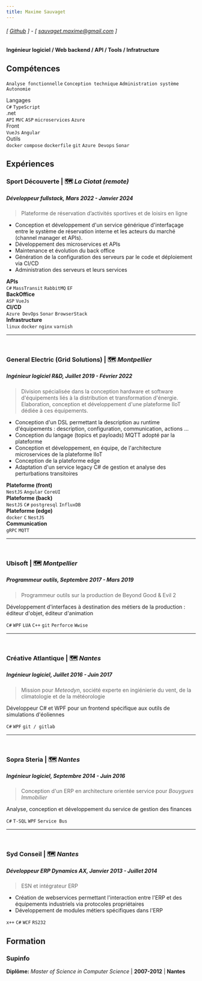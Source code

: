 ```yaml
---
title: Maxime Sauvaget
---
```

###### [ [Github](https://www.github.com/maximesauvaget) ] - [ sauvaget.maxime@gmail.com ]
#### Ingénieur logiciel / Web backend / API / Tools / Infratructure

## Compétences
```Analyse fonctionnelle```
```Conception technique```
```Administration système```
```Autonomie```

Langages <br>
```C#``` ```TypeScript``` <br>
.net <br>
```API``` ```MVC``` ```ASP``` ```microservices``` ```Azure``` <br>
Front <br>
```VueJs``` ```Angular``` <br>
Outils <br>
```docker``` ```compose``` ```dockerfile```
```git``` ```Azure Devops``` ```Sonar```

## Expériences
### Sport Découverte | 🗺️ *La Ciotat (remote)*
##### Développeur fullstack, Mars 2022 - Janvier 2024
> Plateforme de réservation d’activités sportives et de loisirs en ligne
- Conception et développement d'un service générique d'interfaçage entre le système de réservation interne et les acteurs du marché (channel manager et APIs).
- Développement des microservices et APIs
- Maintenance et évolution du back office
- Génération de la configuration des serveurs par le code et déploiement via CI/CD
- Administration des serveurs et leurs services

**APIs**<br> ```C#``` ```MassTransit``` ```RabbitMQ``` ```EF``` <br>
**BackOffice**<br> ```ASP``` ```VueJs``` <br>
**CI/CD**<br> ```Azure DevOps``` ```Sonar``` ```BrowserStack``` <br>
**Infrastructure**<br> ```linux``` ```docker``` ```nginx``` ```varnish``` 

<hr><br>

### General Electric (Grid Solutions) | 🗺️ *Montpellier*
##### Ingénieur logiciel R&D, Juillet 2019 - Février 2022
> Division spécialisée dans la conception hardware et software d'équipements liés à la distribution et transformation d'énergie. Elaboration, conception et développement d'une plateforme IIoT dédiée à ces équipements.

- Conception d'un DSL permettant la description au runtime d'équipements : description, configuration, communication, actions ...
- Conception du langage (topics et payloads) MQTT adopté par la plateforme
- Conception et développement, en équipe, de l'architecture microservices de la plateforme IIoT
- Conception de la plateforme edge
- Adaptation d'un service legacy C# de gestion et analyse des perturbations transitoires

**Plateforme (front)**<br> ```NestJS``` ```Angular``` ```CoreUI``` <br>
**Plateforme (back)**<br> ```NestJS``` ```C#``` ```postgresql``` ```InfluxDB```<br>
**Plateforme (edge)**<br> ```docker``` ```C``` ```NestJS```<br>
**Communication**<br> ```gRPC``` ```MQTT```<br>

<hr><br>

### Ubisoft | 🗺️ *Montpellier*
##### Programmeur outils, Septembre 2017 - Mars 2019
> Programmeur outils sur la production de Beyond Good & Evil 2

Développement d'interfaces à destination des métiers de la production : éditeur d'objet, éditeur d'animation

```C#``` ```WPF``` ```LUA``` ```C++``` ```git``` ```Perforce``` ```Wwise```

<hr><br>

### Créative Atlantique | 🗺️ *Nantes*
##### Ingénieur logiciel, Juillet 2016 - Juin 2017
> Mission pour *Meteodyn*, société experte en ingiénierie du vent, de la climatologie et de la météorologie

Développeur C# et WPF pour un frontend spécifique aux outils de simulations d'éoliennes

```C#``` ```WPF``` ```git / gitlab```

<hr><br>

### Sopra Steria | 🗺️ *Nantes*
##### Ingénieur logiciel, Septembre 2014 - Juin 2016
> Conception d'un ERP en architecture orientée service pour *Bouygues Immobilier*

Analyse, conception et développement du service de gestion des finances

```C#``` ```T-SQL``` ```WPF``` ```Service Bus```

<hr><br>

### Syd Conseil | 🗺️ *Nantes*
##### Développeur ERP *Dynamics AX*, Janvier 2013 - Juillet 2014
> ESN et intégrateur ERP
- Création de webservices permettant l'interaction entre l'ERP et des équipements industriels via protocoles propriétaires
- Développement de modules métiers spécifiques dans l'ERP

```x++``` ```C#``` ```WCF``` ```RS232```

## Formation
### Supinfo
**Diplôme:** *Master of Science in Computer Science* | **2007-2012** | **Nantes**
